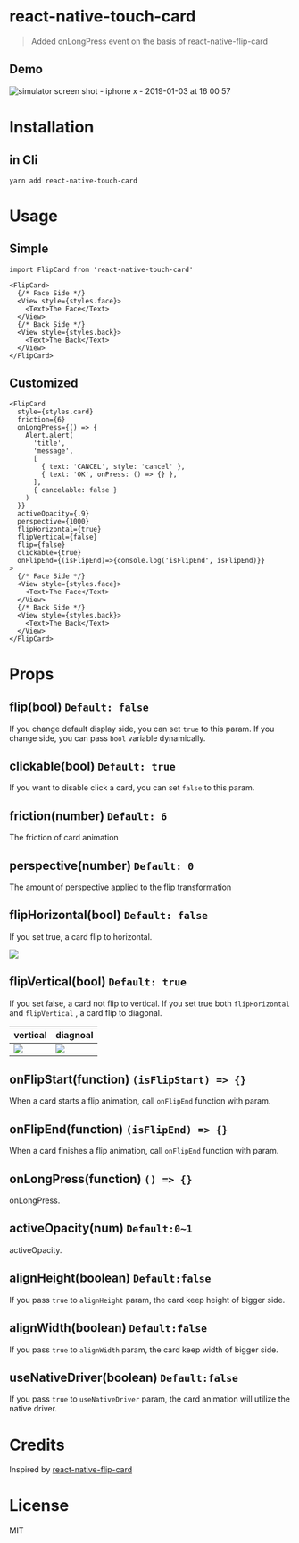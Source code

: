 react-native-touch-card
===

> Added onLongPress event on the basis of react-native-flip-card

Demo
---
![simulator screen shot - iphone x - 2019-01-03 at 16 00 57](https://user-images.githubusercontent.com/32892347/50627955-e4bf3200-0f70-11e9-8f0b-c5c288bda4b3.png)


Installation
==

in Cli
---
```
yarn add react-native-touch-card
```


Usage
===

Simple
---
```
import FlipCard from 'react-native-touch-card'

<FlipCard>
  {/* Face Side */}
  <View style={styles.face}>
    <Text>The Face</Text>
  </View>
  {/* Back Side */}
  <View style={styles.back}>
    <Text>The Back</Text>
  </View>
</FlipCard>
```

Customized
---
```
<FlipCard 
  style={styles.card}
  friction={6}
  onLongPress={() => {
    Alert.alert(
      'title',
      'message',
      [
        { text: 'CANCEL', style: 'cancel' },
        { text: 'OK', onPress: () => {} },
      ],
      { cancelable: false }
    )
  }}
  activeOpacity={.9}
  perspective={1000}
  flipHorizontal={true}
  flipVertical={false}
  flip={false}
  clickable={true}
  onFlipEnd={(isFlipEnd)=>{console.log('isFlipEnd', isFlipEnd)}}
>
  {/* Face Side */}
  <View style={styles.face}>
    <Text>The Face</Text>
  </View>
  {/* Back Side */}
  <View style={styles.back}>
    <Text>The Back</Text>
  </View>
</FlipCard>
```

Props
===

flip(bool) `Default: false`
---
If you change default display side, you can set `true` to this param. If you change side, you can pass `bool` variable dynamically.

clickable(bool) `Default: true`
---
If you want to disable click a card, you can set `false` to this param.

friction(number) `Default: 6`
---
The friction of card animation

perspective(number) `Default: 0`
---
The amount of perspective applied to the flip transformation

flipHorizontal(bool) `Default: false`
---
If you set true, a card flip to horizontal.

![](./doc/ver2_horizontal.gif)


flipVertical(bool) `Default: true`
---
If you set false, a card not flip to vertical. If you set true both `flipHorizontal` and `flipVertical` , a card flip to diagonal.


vertical | diagnoal
---- | ----
 ![](./doc/ver2_vertical.gif)| ![](./doc/ver2_diagonal.gif)

onFlipStart(function) `(isFlipStart) => {}`
---
When a card starts a flip animation, call `onFlipEnd` function with param.

onFlipEnd(function) `(isFlipEnd) => {}`
---
When a card finishes a flip animation, call `onFlipEnd` function with param.

onLongPress(function) `() => {}`
---
onLongPress.

activeOpacity(num) `Default:0~1`
---
activeOpacity.


alignHeight(boolean) `Default:false`
---
If you pass `true` to `alignHeight` param, the card keep height of bigger side.

alignWidth(boolean) `Default:false`
---
If you pass `true` to `alignWidth` param, the card keep width of bigger side.

useNativeDriver(boolean) `Default:false`
---
If you pass `true` to `useNativeDriver` param, the card animation will utilize the native driver.

Credits
===
Inspired by [react-native-flip-card](https://github.com/moschan/react-native-flip-card)


License
===
MIT

